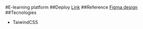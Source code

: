 #E-learning platform
##Deploy
[Link]("https://frankllin15.github.io/landing-pages/elearning-platform")
##Reference
[Figma design](<"https://www.figma.com/file/yK6AQp6Ua3g1yLCMq9Wq2y/E-learning-Platform---Landing-Page-(Community)">)
##Tecnologies

- TaiwindCSS
